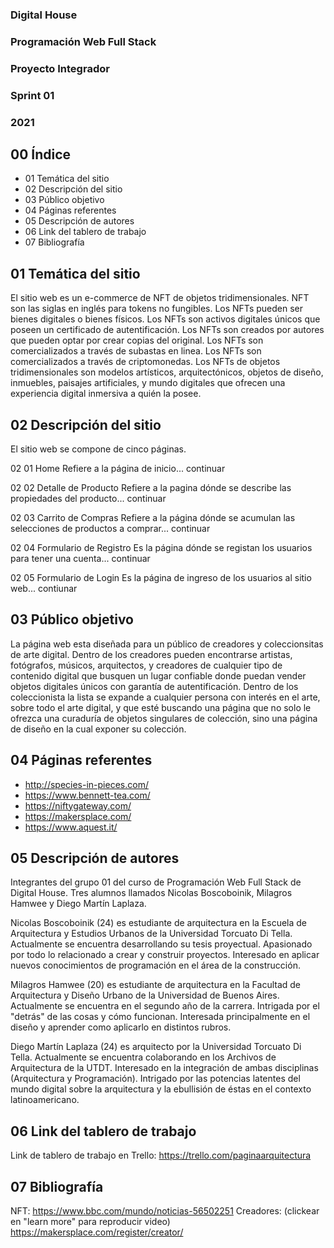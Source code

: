 ### Digital House
### Programación Web Full Stack
### Proyecto Integrador
### Sprint 01
### 2021


## 00 Índice
* 01 Temática del sitio
* 02 Descripción del sitio
* 03 Público objetivo
* 04 Páginas referentes
* 05 Descripción de autores
* 06 Link del tablero de trabajo
* 07 Bibliografía


## 01 Temática del sitio
El sitio web es un e-commerce de NFT de objetos tridimensionales. 
NFT son las siglas en inglés para tokens no fungibles.
Los NFTs pueden ser bienes digitales o bienes físicos.
Los NFTs son activos digitales únicos que poseen un certificado de autentificación.
Los NFTs son creados por autores que pueden optar por crear copias del original.
Los NFTs son comercializados a través de subastas en linea.
Los NFTs son comercializados a través de criptomonedas.
Los NFTs de objetos tridimensionales son modelos artísticos, arquitectónicos, objetos de diseño, inmuebles, paisajes artificiales, y mundo digitales que ofrecen una experiencia digital inmersiva a quién la posee.



## 02 Descripción del sitio
El sitio web se compone de cinco páginas.

02 01 Home
Refiere a la página de inicio... continuar

02 02 Detalle de Producto
Refiere a la pagina dónde se describe las propiedades del producto... continuar

02 03 Carrito de Compras
Refiere a la página dónde se acumulan las selecciones de productos a comprar... continuar

02 04 Formulario de Registro
Es la página dónde se registan los usuarios para tener una cuenta... continuar

02 05 Formulario de Login
Es la página de ingreso de los usuarios al sitio web... contiunar

## 03 Público objetivo
La página web esta diseñada para un público de creadores y coleccionsitas de arte digital. Dentro de los creadores pueden encontrarse artistas, fotógrafos, músicos, arquitectos, y creadores de cualquier tipo de contenido digital que busquen un lugar confiable donde puedan vender objetos digitales únicos con garantía  de autentificación. Dentro de los coleccionista la lista se expande a cualquier persona con interés en el arte, sobre todo el arte digital, y que esté buscando una página que no solo le ofrezca una curaduría de objetos singulares de colección, sino una página de diseño en la cual exponer su colección. 


## 04 Páginas referentes

- http://species-in-pieces.com/
- https://www.bennett-tea.com/
- https://niftygateway.com/
- https://makersplace.com/ 
- https://www.aquest.it/ 

## 05 Descripción de autores
Integrantes del grupo 01 del curso de Programación Web Full Stack de Digital House.
Tres alumnos llamados Nicolas Boscoboinik, Milagros Hamwee y Diego Martín Laplaza.

Nicolas Boscoboinik (24) es estudiante de arquitectura en la Escuela de Arquitectura y Estudios Urbanos de la Universidad Torcuato Di Tella. Actualmente se encuentra desarrollando su tesis proyectual. Apasionado por todo lo relacionado a crear y construir proyectos. Interesado en aplicar nuevos conocimientos de programación en el área de la construcción.

Milagros Hamwee (20) es estudiante de arquitectura en la Facultad de Arquitectura y Diseño Urbano de la Universidad de Buenos Aires. Actualmente se encuentra en el segundo año de la carrera. Intrigada por el "detrás" de las cosas y cómo funcionan. Interesada principalmente en el diseño y aprender como aplicarlo en distintos rubros.

Diego Martín Laplaza (24) es arquitecto por la Universidad Torcuato Di Tella. Actualmente se encuentra colaborando en los Archivos de Arquitectura de la UTDT. Interesado en la integración de ambas disciplinas (Arquitectura y Programación). Intrigado por las potencias latentes del mundo digital sobre la arquitectura y la ebullisión de éstas en el contexto latinoamericano.


## 06 Link del tablero de trabajo
Link de tablero de trabajo en Trello:
https://trello.com/paginaarquitectura


## 07 Bibliografía
NFT:
https://www.bbc.com/mundo/noticias-56502251
Creadores: (clickear en "learn more" para reproducir video)
https://makersplace.com/register/creator/